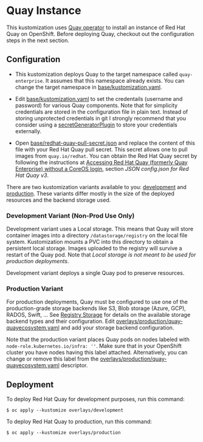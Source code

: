 # Quay Instance

This kustomization uses [Quay operator](https://github.com/redhat-cop/quay-operator) to install an instance of Red Hat Quay on OpenShift. Before deploying Quay, checkout out the configuration steps in the next section.

## Configuration

* This kustomization deploys Quay to the target namespace called `quay-enterprise`. It assumes that this namespace already exists. You can change the target namespace in [base/kustomization.yaml](base/kustomization.yaml).

* Edit [base/kustomization.yaml](base/kustomization.yaml) to set the credentails (username and password) for various Quay components. Note that for simplicity credentials are stored in the configuration file in plain text. Instead of storing unprotected credentials in git I strongly recommend that you consider using a [secretGeneratorPlugin](https://github.com/kubernetes-sigs/kustomize/blob/master/examples/secretGeneratorPlugin.md) to store your credentials externally.

* Open [base/redhat-quay-pull-secret.json](base/redhat-quay-pull-secret.json) and replace the content of this file with your Red Hat Quay pull secret. This secret allows one to pull images from `quay.io/redhat`. You can obtain the Red Hat Quay secret by following the instructions at [Accessing Red Hat Quay (formerly Quay Enterprise) without a CoreOS login](https://access.redhat.com/solutions/3533201), section *JSON config.json for Red Hat Quay v3*.

There are two kustomization variants available to you: [development](overlays/development) and [production](overlays/production). These variants differ mostly in the size of the deployed resources and the backend storage used.

### Development Variant (Non-Prod Use Only)

Development variant uses a Local storage. This means that Quay will store container images into a directory `/datastorage/registry` on the local file system. Kustomization mounts a PVC into this directory to obtain a persistent local storage. Images uploaded to the registry will survive a restart of the Quay pod. Note that *Local storage is not meant to be used for production deployments*.

Development variant deploys a single Quay pod to preserve resources.

### Production Variant

For production deployments, Quay must be configured to use one of the production-grade storage backends like S3, Blob storage (Azure, GCP), RADOS, Swift, ... See [Registry Storage](https://github.com/redhat-cop/quay-operator/blob/master/docs/storage.md) for details on the available storage backend types and their configuration. Edit [overlays/production/quay-quayecosystem.yaml](overlays/production/quay-quayecosystem.yaml) and add your storage backend configuration.

Note that the production variant places Quay pods on nodes labeled with `node-role.kubernetes.io/infra: ''`. Make sure that in your OpenShift cluster you have nodes having this label attached. Alternatively, you can change or remove this label from the [overlays/production/quay-quayecosystem.yaml](overlays/production/quay-quayecosystem.yaml) descriptor.

## Deployment

To deploy Red Hat Quay for development purposes, run this command:

```
$ oc apply --kustomize overlays/development
```

To deploy Red Hat Quay to production, run this command:

```
$ oc apply --kustomize overlays/production
```

